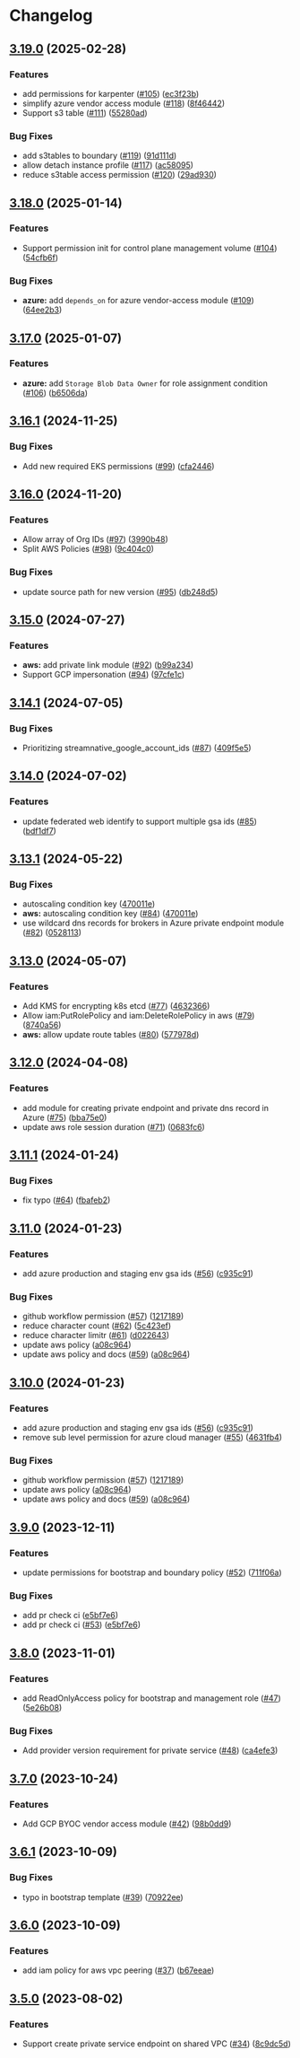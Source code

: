 # Changelog

## [3.19.0](https://github.com/streamnative/terraform-managed-cloud/compare/v3.18.0...v3.19.0) (2025-02-28)


### Features

* add permissions for karpenter ([#105](https://github.com/streamnative/terraform-managed-cloud/issues/105)) ([ec3f23b](https://github.com/streamnative/terraform-managed-cloud/commit/ec3f23b3c0a971ef8ae68da48b5ce06769e672b4))
* simplify azure vendor access module ([#118](https://github.com/streamnative/terraform-managed-cloud/issues/118)) ([8f46442](https://github.com/streamnative/terraform-managed-cloud/commit/8f46442ae9c9747403a0ad5264ed442b2d2e3109))
* Support s3 table ([#111](https://github.com/streamnative/terraform-managed-cloud/issues/111)) ([55280ad](https://github.com/streamnative/terraform-managed-cloud/commit/55280ad602c5f37f4fc76a70e1f9386f016eb9f8))


### Bug Fixes

* add s3tables to boundary ([#119](https://github.com/streamnative/terraform-managed-cloud/issues/119)) ([91d111d](https://github.com/streamnative/terraform-managed-cloud/commit/91d111d885e93ba733aac5a0147d51377046f471))
* allow detach instance profile ([#117](https://github.com/streamnative/terraform-managed-cloud/issues/117)) ([ac58095](https://github.com/streamnative/terraform-managed-cloud/commit/ac58095a118aacd7f887a401f65f13e70f64d325))
* reduce s3table access permission ([#120](https://github.com/streamnative/terraform-managed-cloud/issues/120)) ([29ad930](https://github.com/streamnative/terraform-managed-cloud/commit/29ad9305e8dfaaaa99933eaad34dc29ced78d3d0))

## [3.18.0](https://github.com/streamnative/terraform-managed-cloud/compare/v3.17.0...v3.18.0) (2025-01-14)


### Features

* Support permission init for control plane management volume ([#104](https://github.com/streamnative/terraform-managed-cloud/issues/104)) ([54cfb6f](https://github.com/streamnative/terraform-managed-cloud/commit/54cfb6f0c0a7a2d325691c24a3e402b6c46950e3))


### Bug Fixes

* **azure:** add `depends_on` for azure vendor-access module ([#109](https://github.com/streamnative/terraform-managed-cloud/issues/109)) ([64ee2b3](https://github.com/streamnative/terraform-managed-cloud/commit/64ee2b319d446f4cd03100d6c922331a104673dc))

## [3.17.0](https://github.com/streamnative/terraform-managed-cloud/compare/v3.16.1...v3.17.0) (2025-01-07)


### Features

* **azure:** add `Storage Blob Data Owner` for role assignment condition ([#106](https://github.com/streamnative/terraform-managed-cloud/issues/106)) ([b6506da](https://github.com/streamnative/terraform-managed-cloud/commit/b6506dac7c4b6b314129db9233b17e3ed7ccb72f))

## [3.16.1](https://github.com/streamnative/terraform-managed-cloud/compare/v3.16.0...v3.16.1) (2024-11-25)


### Bug Fixes

* Add new required EKS permissions ([#99](https://github.com/streamnative/terraform-managed-cloud/issues/99)) ([cfa2446](https://github.com/streamnative/terraform-managed-cloud/commit/cfa24462cd61df1ce96bbcbb15c9ce0aa9b0958c))

## [3.16.0](https://github.com/streamnative/terraform-managed-cloud/compare/v3.15.0...v3.16.0) (2024-11-20)


### Features

* Allow array of Org IDs ([#97](https://github.com/streamnative/terraform-managed-cloud/issues/97)) ([3990b48](https://github.com/streamnative/terraform-managed-cloud/commit/3990b48e511022c6e98f8f02fa2dee182cba8cdf))
* Split AWS Policies ([#98](https://github.com/streamnative/terraform-managed-cloud/issues/98)) ([9c404c0](https://github.com/streamnative/terraform-managed-cloud/commit/9c404c00b5f3b7889c979b06ae2266dee65abaa1))


### Bug Fixes

* update source path for new version ([#95](https://github.com/streamnative/terraform-managed-cloud/issues/95)) ([db248d5](https://github.com/streamnative/terraform-managed-cloud/commit/db248d5eb7ca8fcea9e20b22c30b7402f4634bf1))

## [3.15.0](https://github.com/streamnative/terraform-managed-cloud/compare/v3.14.1...v3.15.0) (2024-07-27)


### Features

* **aws:** add private link module ([#92](https://github.com/streamnative/terraform-managed-cloud/issues/92)) ([b99a234](https://github.com/streamnative/terraform-managed-cloud/commit/b99a234e9a588344bb389080996ea800c9dcff4c))
* Support GCP impersonation ([#94](https://github.com/streamnative/terraform-managed-cloud/issues/94)) ([97cfe1c](https://github.com/streamnative/terraform-managed-cloud/commit/97cfe1c53f6d9fa12953e975a7db5a71502197f5))

## [3.14.1](https://github.com/streamnative/terraform-managed-cloud/compare/v3.14.0...v3.14.1) (2024-07-05)


### Bug Fixes

* Prioritizing streamnative_google_account_ids  ([#87](https://github.com/streamnative/terraform-managed-cloud/issues/87)) ([409f5e5](https://github.com/streamnative/terraform-managed-cloud/commit/409f5e5e37f432217922b92f805591455b1ef7e5))

## [3.14.0](https://github.com/streamnative/terraform-managed-cloud/compare/v3.13.1...v3.14.0) (2024-07-02)


### Features

* update federated web identify to support multiple gsa ids ([#85](https://github.com/streamnative/terraform-managed-cloud/issues/85)) ([bdf1df7](https://github.com/streamnative/terraform-managed-cloud/commit/bdf1df7f9a34d614ddfd2a1eb91d11406b69d3c2))

## [3.13.1](https://github.com/streamnative/terraform-managed-cloud/compare/v3.13.0...v3.13.1) (2024-05-22)


### Bug Fixes

* autoscaling condition key ([470011e](https://github.com/streamnative/terraform-managed-cloud/commit/470011e4a69ac80ccb9813a3ce032bc272950094))
* **aws:** autoscaling condition key ([#84](https://github.com/streamnative/terraform-managed-cloud/issues/84)) ([470011e](https://github.com/streamnative/terraform-managed-cloud/commit/470011e4a69ac80ccb9813a3ce032bc272950094))
* use wildcard dns records for brokers in Azure private endpoint module ([#82](https://github.com/streamnative/terraform-managed-cloud/issues/82)) ([0528113](https://github.com/streamnative/terraform-managed-cloud/commit/0528113df0c5905abbf5958274470c680f79ca42))

## [3.13.0](https://github.com/streamnative/terraform-managed-cloud/compare/v3.12.0...v3.13.0) (2024-05-07)


### Features

* Add KMS for encrypting k8s etcd ([#77](https://github.com/streamnative/terraform-managed-cloud/issues/77)) ([4632366](https://github.com/streamnative/terraform-managed-cloud/commit/46323664400a0f46ca8f674bb238d6c0241ca86a))
* Allow iam:PutRolePolicy and iam:DeleteRolePolicy in aws ([#79](https://github.com/streamnative/terraform-managed-cloud/issues/79)) ([8740a56](https://github.com/streamnative/terraform-managed-cloud/commit/8740a562ecaf847a54ec0209bcb70fe4c721547b))
* **aws:** allow update route tables ([#80](https://github.com/streamnative/terraform-managed-cloud/issues/80)) ([577978d](https://github.com/streamnative/terraform-managed-cloud/commit/577978d4900fcde37a37be1c84ca620cc7f2ca10))

## [3.12.0](https://github.com/streamnative/terraform-managed-cloud/compare/v3.11.1...v3.12.0) (2024-04-08)


### Features

* add module for creating private endpoint and private dns record in Azure ([#75](https://github.com/streamnative/terraform-managed-cloud/issues/75)) ([bba75e0](https://github.com/streamnative/terraform-managed-cloud/commit/bba75e0a453a084e17e9284aa2c3c901c5c93a33))
* update aws role session duration ([#71](https://github.com/streamnative/terraform-managed-cloud/issues/71)) ([0683fc6](https://github.com/streamnative/terraform-managed-cloud/commit/0683fc6a89661894b27b8929ae1a4f1e058df50e))

## [3.11.1](https://github.com/streamnative/terraform-managed-cloud/compare/v3.11.0...v3.11.1) (2024-01-24)


### Bug Fixes

* fix typo ([#64](https://github.com/streamnative/terraform-managed-cloud/issues/64)) ([fbafeb2](https://github.com/streamnative/terraform-managed-cloud/commit/fbafeb2ca6647cb81e81d4c0d2143a1484f6e414))

## [3.11.0](https://github.com/streamnative/terraform-managed-cloud/compare/v3.10.0...v3.11.0) (2024-01-23)


### Features

* add azure production and staging env gsa ids ([#56](https://github.com/streamnative/terraform-managed-cloud/issues/56)) ([c935c91](https://github.com/streamnative/terraform-managed-cloud/commit/c935c91fd8a1728ece33fe2489bbca5f592eef47))


### Bug Fixes

* github workflow permission ([#57](https://github.com/streamnative/terraform-managed-cloud/issues/57)) ([1217189](https://github.com/streamnative/terraform-managed-cloud/commit/121718952f2ade66601a13816acc75286c5d6ca6))
* reduce character count ([#62](https://github.com/streamnative/terraform-managed-cloud/issues/62)) ([5c423ef](https://github.com/streamnative/terraform-managed-cloud/commit/5c423ef5affaaf5425e204bda890bf9d9c7b8211))
* reduce character limitr ([#61](https://github.com/streamnative/terraform-managed-cloud/issues/61)) ([d022643](https://github.com/streamnative/terraform-managed-cloud/commit/d0226435bf34e7be7539e90c73e82c629e646a2a))
* update aws policy ([a08c964](https://github.com/streamnative/terraform-managed-cloud/commit/a08c96475eb52c9385798a1d8e6e212c4f148f2e))
* update aws policy and docs ([#59](https://github.com/streamnative/terraform-managed-cloud/issues/59)) ([a08c964](https://github.com/streamnative/terraform-managed-cloud/commit/a08c96475eb52c9385798a1d8e6e212c4f148f2e))

## [3.10.0](https://github.com/streamnative/terraform-managed-cloud/compare/v3.9.0...v3.10.0) (2024-01-23)


### Features

* add azure production and staging env gsa ids ([#56](https://github.com/streamnative/terraform-managed-cloud/issues/56)) ([c935c91](https://github.com/streamnative/terraform-managed-cloud/commit/c935c91fd8a1728ece33fe2489bbca5f592eef47))
* remove sub level permission for azure cloud manager ([#55](https://github.com/streamnative/terraform-managed-cloud/issues/55)) ([4631fb4](https://github.com/streamnative/terraform-managed-cloud/commit/4631fb4893e5747f8dad9020ce46a54e198eaf74))


### Bug Fixes

* github workflow permission ([#57](https://github.com/streamnative/terraform-managed-cloud/issues/57)) ([1217189](https://github.com/streamnative/terraform-managed-cloud/commit/121718952f2ade66601a13816acc75286c5d6ca6))
* update aws policy ([a08c964](https://github.com/streamnative/terraform-managed-cloud/commit/a08c96475eb52c9385798a1d8e6e212c4f148f2e))
* update aws policy and docs ([#59](https://github.com/streamnative/terraform-managed-cloud/issues/59)) ([a08c964](https://github.com/streamnative/terraform-managed-cloud/commit/a08c96475eb52c9385798a1d8e6e212c4f148f2e))

## [3.9.0](https://github.com/streamnative/terraform-managed-cloud/compare/v3.8.0...v3.9.0) (2023-12-11)


### Features

* update permissions for bootstrap and boundary policy ([#52](https://github.com/streamnative/terraform-managed-cloud/issues/52)) ([711f06a](https://github.com/streamnative/terraform-managed-cloud/commit/711f06a03029ffe2d1eb2b1584f5818d1434abc1))


### Bug Fixes

* add pr check ci ([e5bf7e6](https://github.com/streamnative/terraform-managed-cloud/commit/e5bf7e6f13766587f8cfd426c2551ef4fdac4db9))
* add pr check ci ([#53](https://github.com/streamnative/terraform-managed-cloud/issues/53)) ([e5bf7e6](https://github.com/streamnative/terraform-managed-cloud/commit/e5bf7e6f13766587f8cfd426c2551ef4fdac4db9))

## [3.8.0](https://github.com/streamnative/terraform-managed-cloud/compare/v3.7.0...v3.8.0) (2023-11-01)


### Features

* add ReadOnlyAccess policy for bootstrap and management role ([#47](https://github.com/streamnative/terraform-managed-cloud/issues/47)) ([5e26b08](https://github.com/streamnative/terraform-managed-cloud/commit/5e26b08b5c576daece0818a03642648fe53b6a27))


### Bug Fixes

* Add provider version requirement for private service ([#48](https://github.com/streamnative/terraform-managed-cloud/issues/48)) ([ca4efe3](https://github.com/streamnative/terraform-managed-cloud/commit/ca4efe32b820eefc6e4aa394f24c41201292da12))

## [3.7.0](https://github.com/streamnative/terraform-managed-cloud/compare/v3.6.1...v3.7.0) (2023-10-24)


### Features

* Add GCP BYOC vendor access module ([#42](https://github.com/streamnative/terraform-managed-cloud/issues/42)) ([98b0dd9](https://github.com/streamnative/terraform-managed-cloud/commit/98b0dd9fd287e79d6952171f9b262376b79b2361))

## [3.6.1](https://github.com/streamnative/terraform-managed-cloud/compare/v3.6.0...v3.6.1) (2023-10-09)


### Bug Fixes

* typo in bootstrap template ([#39](https://github.com/streamnative/terraform-managed-cloud/issues/39)) ([70922ee](https://github.com/streamnative/terraform-managed-cloud/commit/70922ee89eaa27f88994cd9496f1b39f1790eef3))

## [3.6.0](https://github.com/streamnative/terraform-managed-cloud/compare/v3.5.0...v3.6.0) (2023-10-09)


### Features

* add iam policy for aws vpc peering ([#37](https://github.com/streamnative/terraform-managed-cloud/issues/37)) ([b67eeae](https://github.com/streamnative/terraform-managed-cloud/commit/b67eeae0c8ef0713f6f12859d4cfccc193ab15a4))

## [3.5.0](https://github.com/streamnative/terraform-managed-cloud/compare/v3.4.0...v3.5.0) (2023-08-02)


### Features

* Support create private service endpoint on shared VPC ([#34](https://github.com/streamnative/terraform-managed-cloud/issues/34)) ([8c9dc5d](https://github.com/streamnative/terraform-managed-cloud/commit/8c9dc5d7fdfceff140ae6ec59ec6cb5d92f53c27))
